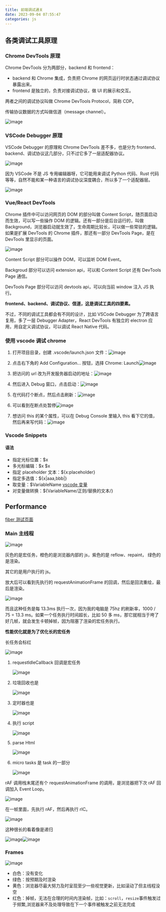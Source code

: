 ```yaml
---
title: 前端调试通关
date: 2023-09-04 07:55:47
categories: js
---
```


## 各类调试工具原理

### Chrome DevTools 原理

Chrome DevTools 分为两部分，backend 和 frontend：

- backend 和 Chrome 集成，负责把 Chrome 的网页运行时状态通过调试协议暴露出来。
- frontend 是独立的，负责对接调试协议，做 UI 的展示和交互。

两者之间的调试协议叫做 Chrome DevTools Protocol，简称 CDP。

传输协议数据的方式叫做信道（message channel）。

​![image](./前端调试通关/image-20221128081629-khjm1ho.png)​

### VSCode Debugger 原理

VSCode Debugger 的原理和 Chrome DevTools 差不多，也是分为 frontend、backend、调试协议这几部分，只不过它多了一层适配器协议。

​![image](./前端调试通关/image-20221128081659-j79jxzk.png)​

因为 VSCode 不是 JS 专用编辑器呀，它可能用来调试 Python 代码、Rust 代码等等，自然不能和某一种语言的调试协议深度耦合，所以多了一个适配器层。

​![image](./前端调试通关/image-20221128081713-aj7ngpn.png)​

### Vue/React DevTools

Chrome 插件中可以访问网页的 DOM 的部分叫做 Content Script，随页面启动而生效，可以写一些操作 DOM 的逻辑。还有一部分是后台运行的，叫做 Background，浏览器启动就生效了，生命周期比较长，可以做一些常驻的逻辑。如果是扩展 DevTools 的 Chrome 插件，那还有一部分 DevTools Page，是在 DevTools 里显示的页面。

​![image](./前端调试通关/image-20221128081929-s9wfwba.png)​

Content Script 部分可以操作 DOM，可以监听 DOM Event。

Backgroud 部分可以访问 extension api，可以和 Content Script 还有 DevTools Page 通信。

DevTools Page 部分可以访问 devtools api，可以向当前 window 注入 JS 执行。

**frontend、backend、调试协议、信道，这是调试工具的四要素。**

不过，不同的调试工具都会有不同的设计，比如 VSCode Debugger 为了跨语言复用，多了一层 Debugger Adapter，React DevTools 有独立的 electron 应用，用自定义调试协议，可以调试 React Native 代码。

### 使用 vscode 调试 chrome

1. 打开项目目录，创建 .vscode/launch.json 文件：![image](./前端调试通关/image-20221129075017-vwleyz3.png)​

2. 点击右下角的 Add Configuration... 按钮，选择 Chrome: Launch![image](./前端调试通关/image-20221129075037-46nz4a3.png)​

3. 把访问的 url 改为开发服务器启动的地址：![image](./前端调试通关/image-20221129075051-9q3k4vd.png)​

4. 然后进入 Debug 窗口，点击启动：![image](./前端调试通关/image-20221129075112-qt6kf7w.png)​

5. 在代码打个断点，然后点击刷新：![image](./前端调试通关/image-20221129075159-qvcbj6q.png)

6. 可以看到在断点处暂停![image](./前端调试通关/image-20221129075215-72053ta.png)​

7. 想访问 this 的某个属性，可以在 Debug Console 里输入 this 看下它的值，然后再来写代码：![image](./前端调试通关/image-20221129075245-wsumjko.png)​

### Vscode Snippets

#### 语法

- 指定光标位置：$x
- 多光标编辑：\$x \$x
- 指定 placeholder 文本：${x:placeholder}
- 指定多选值：${x|aaa,bbb|}
- 取变量：$VariableName [vscode 变量](https://code.visualstudio.com/docs/editor/userdefinedsnippets#_variables)
- 对变量做转换：${VariableName/正则/替换的文本/}

## Performance

[fiber 测试页面](https://claudiopro.github.io/react-fiber-vs-stack-demo/fiber.html "fiber测试")

### Main 主线程

​![image](./前端调试通关/image-20230212091321-e22i48e.png)​

灰色的是宏任务，橙色的是浏览器内部的 js，紫色的是 reflow、repaint， 绿色的是渲染。

其它的是用户执行的 js。

放大后可以看到先执行的 requestAnimationFrame 的回调，然后是回流重绘，最后是渲染。

​​![image](./前端调试通关/image-20230212092433-jf3bjj2.png)​​

而且这种任务是每 13.3ms 执行一次，因为我的电脑是 75hz 的刷新率，1000 / 75 = 13.3 ms。如果一个任务执行时间超长，比如 50 多 ms，那它就相当于垮了好几帧，就会发生卡顿掉帧，因为阻塞了渲染的宏任务执行。

**性能优化就是为了优化长的宏任务**

长任务会标红

​![image](./前端调试通关/image-20230212095258-35r8acm.png)​

1. requestIdleCallback 回调是宏任务

   ​![image](./前端调试通关/image-20230212093440-xhgyi0m.png)​

2. 垃圾回收也是

   ​![image](./前端调试通关/image-20230212093544-2xaapy4.png)

3. 定时器也是

   ​![image](./前端调试通关/image-20230212094337-eh1rw1p.png)

4. 执行 script

   ​![image](./前端调试通关/image-20230212094940-ihui8n2.png)​

5. parse Html

   ​![image](./前端调试通关/image-20230212095153-wxunefm.png)

6. micro tasks 是 task 的一部分

   ​![image](./前端调试通关/image-20230212095824-nq6fa83.png)​

rAF 调用栈末尾还有个 requestAnimationFrame 的调用，是浏览器把下次 rAF 回调加入 Event Loop。

​![image](./前端调试通关/image-20230212093742-uxv12uk.png)

在一帧里面，先执行 rAF，然后再执行 rIC。

​![image](./前端调试通关/image-20230212094054-b0dlr1z.png)​

这种很长的看着像是递归

​![image](./前端调试通关/image-20230212100346-sasr3ti.png)​![image](./前端调试通关/image-20230212100525-ad0cpqt.png)​​

### Frames

​![image](./前端调试通关/image-20230212100947-x5qyfdv.png)​

- 白色：没有变化
- 绿色：按预期及时渲染
- 黄色：浏览器尽最大努力及时呈现至少一些视觉更新，比如滚动了但主线程没空
- 红色：掉帧，无法在合理的时间内渲染帧，比如：`scroll`​，`resize` ​ 事件触发过于频繁,浏览器来不及处理导致在下一个事件被触发之前无法完成

‍
